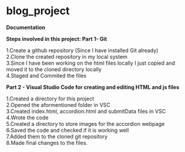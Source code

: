 # blog_project
**Documentation**

**Steps involved in this project: Part 1- Git**


1.Create a github repository (Since I have installed Git already)</br>
2.Clone the created repository in my local system</br>
3.Since I have been working on the html files locally I just copied and moved it to the cloned directory locally</br>
4.Staged and Commited the files</br>


**Part 2 - Visual Studio Code for creating and editing HTML and js files**

1.Created a directory for this project</br>
2.Opened the aformentioned folder in VSC</br>
3.Created index.html, accordion.html and submitData files in VSC</br>
4.Wrote the code </br>
5.Created a directory to store images for the accordion webpage</br>
6.Saved the code and checked if it is working well </br>
7.Added them to the cloned git repository</br>
8.Made final changes to the files.</br>
